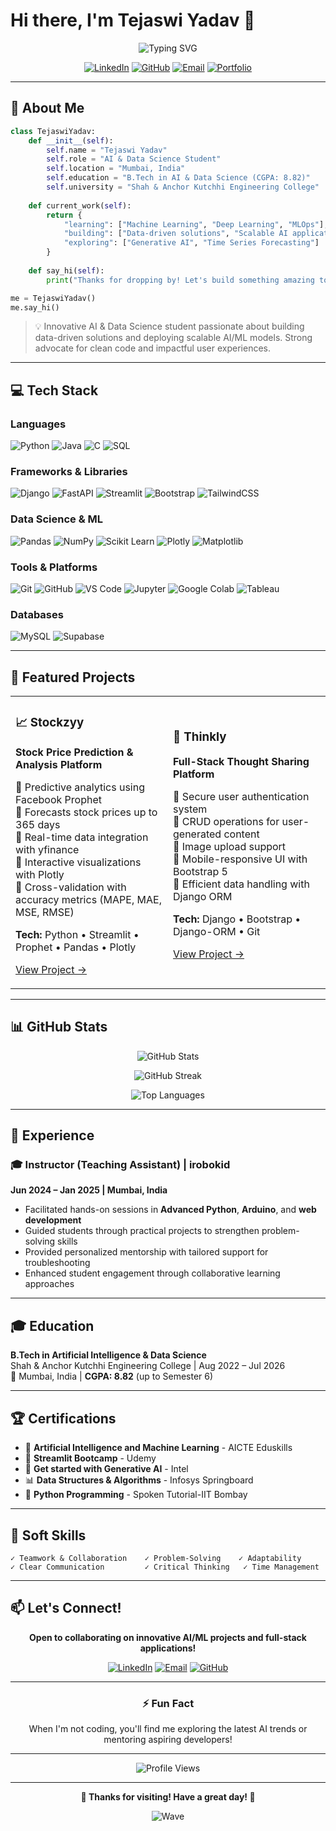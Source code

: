 # Hi there, I'm Tejaswi Yadav 👋

<div align="center">
  
  ![Typing SVG](https://readme-typing-svg.herokuapp.com?font=Fira+Code&weight=600&size=28&pause=1000&color=2E9EF7&center=true&vCenter=true&random=false&width=600&lines=AI+%26+Data+Science+Enthusiast;Python+Developer;Machine+Learning+Engineer;Full+Stack+Developer)
  
  [![LinkedIn](https://img.shields.io/badge/LinkedIn-0077B5?style=for-the-badge&logo=linkedin&logoColor=white)](https://linkedin.com/in/your-profile)
  [![GitHub](https://img.shields.io/badge/GitHub-100000?style=for-the-badge&logo=github&logoColor=white)](https://github.com/your-username)
  [![Email](https://img.shields.io/badge/Email-D14836?style=for-the-badge&logo=gmail&logoColor=white)](mailto:tejaswi14.work@gmail.com)
  [![Portfolio](https://img.shields.io/badge/Portfolio-FF5722?style=for-the-badge&logo=todoist&logoColor=white)](your-portfolio-link)

</div>

---

## 🚀 About Me

```python
class TejaswiYadav:
    def __init__(self):
        self.name = "Tejaswi Yadav"
        self.role = "AI & Data Science Student"
        self.location = "Mumbai, India"
        self.education = "B.Tech in AI & Data Science (CGPA: 8.82)"
        self.university = "Shah & Anchor Kutchhi Engineering College"
        
    def current_work(self):
        return {
            "learning": ["Machine Learning", "Deep Learning", "MLOps"],
            "building": ["Data-driven solutions", "Scalable AI applications"],
            "exploring": ["Generative AI", "Time Series Forecasting"]
        }
    
    def say_hi(self):
        print("Thanks for dropping by! Let's build something amazing together!")

me = TejaswiYadav()
me.say_hi()
```

> 💡 Innovative AI & Data Science student passionate about building data-driven solutions and deploying scalable AI/ML models. Strong advocate for clean code and impactful user experiences.

---

## 💻 Tech Stack

### Languages
![Python](https://img.shields.io/badge/Python-3776AB?style=for-the-badge&logo=python&logoColor=white)
![Java](https://img.shields.io/badge/Java-ED8B00?style=for-the-badge&logo=openjdk&logoColor=white)
![C](https://img.shields.io/badge/C-00599C?style=for-the-badge&logo=c&logoColor=white)
![SQL](https://img.shields.io/badge/SQL-4479A1?style=for-the-badge&logo=mysql&logoColor=white)

### Frameworks & Libraries
![Django](https://img.shields.io/badge/Django-092E20?style=for-the-badge&logo=django&logoColor=white)
![FastAPI](https://img.shields.io/badge/FastAPI-009688?style=for-the-badge&logo=fastapi&logoColor=white)
![Streamlit](https://img.shields.io/badge/Streamlit-FF4B4B?style=for-the-badge&logo=streamlit&logoColor=white)
![Bootstrap](https://img.shields.io/badge/Bootstrap-7952B3?style=for-the-badge&logo=bootstrap&logoColor=white)
![TailwindCSS](https://img.shields.io/badge/Tailwind_CSS-38B2AC?style=for-the-badge&logo=tailwind-css&logoColor=white)

### Data Science & ML
![Pandas](https://img.shields.io/badge/Pandas-150458?style=for-the-badge&logo=pandas&logoColor=white)
![NumPy](https://img.shields.io/badge/NumPy-013243?style=for-the-badge&logo=numpy&logoColor=white)
![Scikit Learn](https://img.shields.io/badge/Scikit_Learn-F7931E?style=for-the-badge&logo=scikit-learn&logoColor=white)
![Plotly](https://img.shields.io/badge/Plotly-3F4F75?style=for-the-badge&logo=plotly&logoColor=white)
![Matplotlib](https://img.shields.io/badge/Matplotlib-11557c?style=for-the-badge&logo=python&logoColor=white)

### Tools & Platforms
![Git](https://img.shields.io/badge/Git-F05032?style=for-the-badge&logo=git&logoColor=white)
![GitHub](https://img.shields.io/badge/GitHub-100000?style=for-the-badge&logo=github&logoColor=white)
![VS Code](https://img.shields.io/badge/VS_Code-007ACC?style=for-the-badge&logo=visual-studio-code&logoColor=white)
![Jupyter](https://img.shields.io/badge/Jupyter-F37626?style=for-the-badge&logo=jupyter&logoColor=white)
![Google Colab](https://img.shields.io/badge/Google_Colab-F9AB00?style=for-the-badge&logo=google-colab&logoColor=white)
![Tableau](https://img.shields.io/badge/Tableau-E97627?style=for-the-badge&logo=tableau&logoColor=white)

### Databases
![MySQL](https://img.shields.io/badge/MySQL-4479A1?style=for-the-badge&logo=mysql&logoColor=white)
![Supabase](https://img.shields.io/badge/Supabase-3ECF8E?style=for-the-badge&logo=supabase&logoColor=white)

---

## 🎯 Featured Projects

<table>
<tr>
<td width="50%">

### 📈 Stockzyy
**Stock Price Prediction & Analysis Platform**

🔹 Predictive analytics using Facebook Prophet  
🔹 Forecasts stock prices up to 365 days  
🔹 Real-time data integration with yfinance  
🔹 Interactive visualizations with Plotly  
🔹 Cross-validation with accuracy metrics (MAPE, MAE, MSE, RMSE)

**Tech:** Python • Streamlit • Prophet • Pandas • Plotly

[View Project →](link-to-project)

</td>
<td width="50%">

### 💭 Thinkly
**Full-Stack Thought Sharing Platform**

🔹 Secure user authentication system  
🔹 CRUD operations for user-generated content  
🔹 Image upload support  
🔹 Mobile-responsive UI with Bootstrap 5  
🔹 Efficient data handling with Django ORM

**Tech:** Django • Bootstrap • Django-ORM • Git

[View Project →](link-to-project)

</td>
</tr>
</table>

---

## 📊 GitHub Stats

<div align="center">
  
  ![GitHub Stats](https://github-readme-stats.vercel.app/api?username=your-username&show_icons=true&theme=radical&hide_border=true&bg_color=0D1117&title_color=2E9EF7&icon_color=2E9EF7)
  
  ![GitHub Streak](https://github-readme-streak-stats.herokuapp.com/?user=your-username&theme=radical&hide_border=true&background=0D1117&stroke=2E9EF7&ring=2E9EF7&fire=FF6B6B&currStreakLabel=2E9EF7)
  
  ![Top Languages](https://github-readme-stats.vercel.app/api/top-langs/?username=your-username&layout=compact&theme=radical&hide_border=true&bg_color=0D1117&title_color=2E9EF7)

</div>

---

## 💼 Experience

### 🎓 Instructor (Teaching Assistant) | irobokid
**Jun 2024 – Jan 2025 | Mumbai, India**

- Facilitated hands-on sessions in **Advanced Python**, **Arduino**, and **web development**
- Guided students through practical projects to strengthen problem-solving skills
- Provided personalized mentorship with tailored support for troubleshooting
- Enhanced student engagement through collaborative learning approaches

---

## 🎓 Education

**B.Tech in Artificial Intelligence & Data Science**  
Shah & Anchor Kutchhi Engineering College | Aug 2022 – Jul 2026  
📍 Mumbai, India | **CGPA: 8.82** (up to Semester 6)

---

## 🏆 Certifications

- 🤖 **Artificial Intelligence and Machine Learning** - AICTE Eduskills
- 🎯 **Streamlit Bootcamp** - Udemy
- 🧠 **Get started with Generative AI** - Intel
- 📊 **Data Structures & Algorithms** - Infosys Springboard
- 🐍 **Python Programming** - Spoken Tutorial-IIT Bombay

---

## 🌟 Soft Skills

```
✓ Teamwork & Collaboration    ✓ Problem-Solving    ✓ Adaptability
✓ Clear Communication         ✓ Critical Thinking   ✓ Time Management
```

---

## 📫 Let's Connect!

<div align="center">

**Open to collaborating on innovative AI/ML projects and full-stack applications!**

[![LinkedIn](https://img.shields.io/badge/LinkedIn-Let's_Connect-0077B5?style=for-the-badge&logo=linkedin&logoColor=white)](https://linkedin.com/in/your-profile)
[![Email](https://img.shields.io/badge/Email-Drop_a_Message-D14836?style=for-the-badge&logo=gmail&logoColor=white)](mailto:tejaswi14.work@gmail.com)
[![GitHub](https://img.shields.io/badge/GitHub-Follow_Me-100000?style=for-the-badge&logo=github&logoColor=white)](https://github.com/your-username)

---

### ⚡ Fun Fact
When I'm not coding, you'll find me exploring the latest AI trends or mentoring aspiring developers!

---

![Profile Views](https://komarev.com/ghpvc/?username=your-username&color=2E9EF7&style=for-the-badge&label=PROFILE+VIEWS)

</div>

---

<div align="center">
  
  **💙 Thanks for visiting! Have a great day! 💙**
  
  ![Wave](https://raw.githubusercontent.com/mayhemantt/mayhemantt/Update/svg/Bottom.svg)
  
</div>
